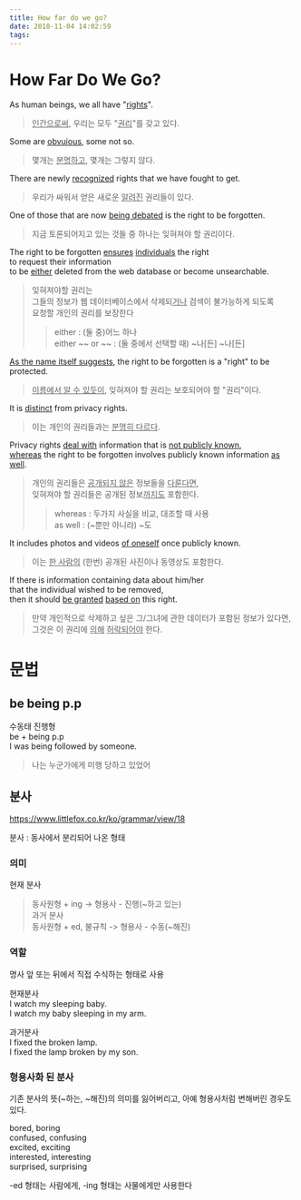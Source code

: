 ```yaml
---
title: How far do we go?
date: 2018-11-04 14:02:59
tags:
---
```


# How Far Do We Go?
As human beings, we all have "<u>rights</u>".  
> <u>인간으로써</u>, 우리는 모두 "<u>권리</u>"를 갖고 있다.  

Some are <u>obvuious</u>, some not so.  
> 몇개는 <u>분명하고</u>, 몇개는 그렇지 않다.  

There are newly <u>recognized</u> rights that we have fought to get.  
> 우리가 싸워서 얻은 새로운 <u>알려진</u> 권리들이 있다.  

One of those that are now <u>being debated</u> is the right to be forgotten.  
> 지금 토론되어지고 있는 것들 중 하나는 잊혀져야 할 권리이다.  

The right to be forgotten <u>ensures</u> <u>individuals</u> the right  
to request their information  
to be <u>either</u> deleted from the web database or become unsearchable.  
> 잊혀져야할 권리는  
> 그들의 정보가 웹 데이터베이스에서 삭제되<u>거나</u> 검색이 불가능하게 되도록  
> 요청할 개인의 권리를 보장한다  
>> either : (둘 중)어느 하나  
>> either ~~ or ~~ : (둘 중에서 선택할 때) ~나[든] ~나[든]  

<u>As the name itself suggests</u>, the right to be forgotten is a "right" to be protected.  
> <u>이름에서 알 수 있듯이</u>, 잊혀져야 할 권리는 보호되어야 할 "권리"이다.  

It is <u>distinct</u> from privacy rights.  
> 이는 개인의 권리들과는 <u>분명히 다르다</u>.  

Privacy rights <u>deal with</u> information that is <u>not publicly known</u>,  
<u>whereas</u> the right to be forgotten involves publicly known information <u>as well</u>.  
> 개인의 권리들은 <u>공개되지 않은</u> 정보들을 <u>다룬</u><u>다면</u>,  
> 잊혀져야 할 권리들은 공개된 정보<u>까지도</u> 포함한다.  
>> whereas : 두가지 사실을 비교, 대조할 때 사용  
>> as well : (~뿐만 아니라) ~도  

It includes photos and videos <u>of oneself</u> once publicly known.  
> 이는 <u>한 사람의</u> (한번) 공개된 사진이나 동영상도 포함한다.  

If there is information containing data about him/her  
that the individual wished to be removed,  
then it should <u>be granted</u> <u>based on</u> this right.  
> 만약 개인적으로 삭제하고 싶은 그/그녀에 관한 데이터가 포함된 정보가 있다면,  
그것은 이 권리에 <u>의해</u> <u>허락되어야</u> 한다.  

# 문법
## be being p.p  
수동태 진행형  
be + being p.p  
I was being followed by someone.  
> 나는 누군가에게 미행 당하고 있었어  

## 분사
<https://www.littlefox.co.kr/ko/grammar/view/18>  

분사 : 동사에서 분리되어 나온 형태  

### 의미
현재 분사
> 동사원형 + ing  ->  형용사 - 진행(~하고 있는)  
과거 분사  
> 동사원형 + ed, 불규칙  ->  형용사 - 수동(~해진)  

### 역할
명사 앞 또는 뒤에서 직접 수식하는 형태로 사용  

현재분사  
I watch my sleeping baby.  
I watch my baby sleeping in my arm.  

과거분사  
I fixed the broken lamp.  
I fixed the lamp broken by my son.  

### 형용사화 된 분사  
기존 분사의 뜻(~하는, ~해진)의 의미를 잃어버리고, 아예 형용사처럼 변해버린 경우도 있다.  

bored, boring  
confused, confusing  
excited, exciting  
interested, interesting  
surprised, surprising  

-ed 형태는 사람에게, -ing 형태는 사물에게만 사용한다  

<!-- more -->